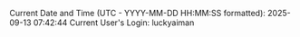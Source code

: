 Current Date and Time (UTC - YYYY-MM-DD HH:MM:SS formatted): 2025-09-13 07:42:44
Current User's Login: luckyaiman
